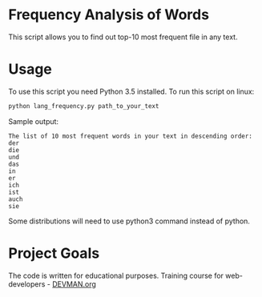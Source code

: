# Frequency Analysis of Words

This script allows you to find out top-10 most frequent file in any text.

# Usage
 
 To use this script you need Python 3.5 installed.
 To run this script on linux:
 ```bash
 python lang_frequency.py path_to_your_text
 ```
 Sample output:
```
The list of 10 most frequent words in your text in descending order:
der
die
und
das
in
er
ich
ist
auch
sie
```
 
 Some distributions will need to use python3 command instead of python. 

# Project Goals

The code is written for educational purposes. Training course for web-developers - [DEVMAN.org](https://devman.org)
